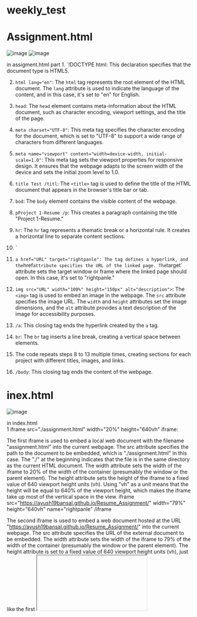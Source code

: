 # weekly_test
# Assignment.html
![image](https://github.com/Ayush19bansal/weekly_test/assets/118842033/52d96570-4761-4e2d-a40b-c08c5da99a3d)
![image](https://github.com/Ayush19bansal/weekly_test/assets/118842033/72cbca3c-366e-4f71-b943-757af8188af1)

in assigment.html part  1. `!DOCTYPE html: This declaration specifies that the document type is HTML5.

2. `html lang="en"`: The `html` tag represents the root element of the HTML document. The `lang` attribute is used to indicate the language of the content, and in this case, it's set to "en" for English.

3. `head`: The `head` element contains meta-information about the HTML document, such as character encoding, viewport settings, and the title of the page.

4. `meta charset="UTF-8"`: This meta tag specifies the character encoding for the document, which is set to "UTF-8" to support a wide range of characters from different languages.

5. `meta name="viewport" content="width=device-width, initial-scale=1.0"`: This meta tag sets the viewport properties for responsive design. It ensures that the webpage adapts to the screen width of the device and sets the initial zoom level to 1.0.

6. `title Test /titl`: The `<title>` tag is used to define the title of the HTML document that appears in the browser's title bar or tab.

7. `bod`: The `body` element contains the visible content of the webpage.

8. `pProject 1-Resume /p`: This creates a paragraph containing the title "Project 1-Resume."

9. `hr`: The `hr` tag represents a thematic break or a horizontal rule. It creates a horizontal line to separate content sections.

10. `
11. `a href="URL" target="rightpanle": The `<a>` tag defines a hyperlink, and the `href` attribute specifies the URL of the linked page. The `target` attribute sets the target window or frame where the linked page should open. In this case, it's set to "rightpanle."

12. `img src="URL" width="100%" height="150px" alt="description">`: The `<img>` tag is used to embed an image in the webpage. The `src` attribute specifies the image URL. The `width` and `height` attributes set the image dimensions, and the `alt` attribute provides a text description of the image for accessibility purposes.

13. `/a`: This closing tag ends the hyperlink created by the `a` tag.

14. `br`: The `br` tag inserts a line break, creating a vertical space between elements.

15. The code repeats steps 8 to 13 multiple times, creating sections for each project with different titles, images, and links.

16. `/body`: This closing tag ends the content of the webpage.


# inex.html

![image](https://github.com/Ayush19bansal/weekly_test/assets/118842033/fadaccb8-4875-4038-bae9-b50dac8a6bf9)


in index.html  
  1   iframe src="./assignment.html" width="20%" height="640vh"  iframe:

The first iframe is used to embed a local web document with the filename "assignment.html" into the current webpage.
The src attribute specifies the path to the document to be embedded, which is "./assignment.html" in this case. The "./" at the beginning indicates that the file is in the same directory as the current HTML document.
The width attribute sets the width of the iframe to 20% of the width of the container (presumably the window or the parent element).
The height attribute sets the height of the iframe to a fixed value of 640 viewport height units (vh). Using "vh" as a unit means that the height will be equal to 640% of the viewport height, which makes the iframe take up most of the vertical space in the view.
iframe src="https://ayush19bansal.github.io/Resume_Assignment/" width="79%" height="640vh" name="rightpanle" /iframe

The second iframe is used to embed a web document hosted at the URL "https://ayush19bansal.github.io/Resume_Assignment/" into the current webpage.
The src attribute specifies the URL of the external document to be embedded.
The width attribute sets the width of the iframe to 79% of the width of the container (presumably the window or the parent element).
The height attribute is set to a fixed value of 640 viewport height units (vh), just like the first <iframe>.
The name attribute sets the name of the iframe to "rightpanle". This is important as it allows targeting this specific iframe when a link is clicked with the target attribute set to "rightpanle". This means that when links with target="rightpanle" are clicked, the linked page will load within this specific iframe.





